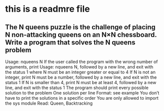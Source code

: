 # this is a readmre file

## The N queens puzzle is the challenge of placing N non-attacking queens on an N×N chessboard. Write a program that solves the N queens problem

Usage: nqueens N
If the user called the program with the wrong number of arguments, print Usage: nqueens N, followed by a new line, and exit with the status 1
where N must be an integer greater or equal to 4
If N is not an integer, print N must be a number, followed by a new line, and exit with the status 1
If N is smaller than 4, print N must be at least 4, followed by a new line, and exit with the status 1
The program should print every possible solution to the problem
One solution per line
Format: see example
You don’t have to print the solutions in a specific order
You are only allowed to import the sys module
Read: Queen, Backtracking